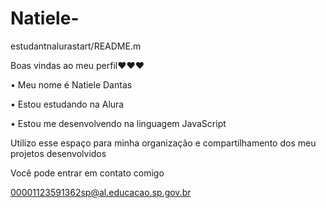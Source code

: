 # Natiele-
estudantnalurastart/README.m

Boas vindas ao meu perfil❤❤❤

• Meu nome é Natiele Dantas

• Estou estudando na Alura

• Estou me desenvolvendo na linguagem  JavaScript

Utilizo esse espaço para minha organização e compartilhamento dos meu projetos desenvolvidos

Você pode entrar em contato comigo

00001123591362sp@al.educacao.sp.gov.br

